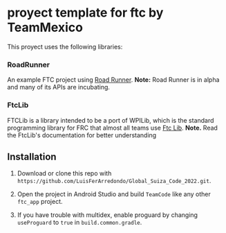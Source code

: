 # proyect template for ftc by TeamMexico

This proyect uses the following libraries:

### RoadRunner

An example FTC project using [Road Runner](https://github.com/acmerobotics/road-runner). **Note:** Road Runner is in alpha and many of its APIs are incubating.

### FtcLib
FTCLib is a library intended to be a port of WPILib, which is the standard programming library for FRC that almost all teams use [Ftc Lib](https://github.com/FTCLib/FTCLib). **Note.** Read the FtcLib's documentation for better understanding

## Installation

1. Download or clone this repo with `https://github.com/LuisFerArredondo/Global_Suiza_Code_2022.git`.

1. Open the project in Android Studio and build `TeamCode` like any other `ftc_app` project.

1. If you have trouble with multidex, enable proguard by changing `useProguard` to `true` in `build.common.gradle`.

